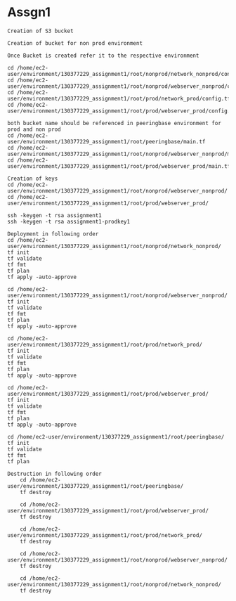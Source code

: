 # Assgn1

	Creation of S3 bucket
	
	Creation of bucket for non prod environment

	Once Bucket is created refer it to the respective environment
	
	cd /home/ec2-user/environment/130377229_assignment1/root/nonprod/network_nonprod/config.tf
	cd /home/ec2-user/environment/130377229_assignment1/root/nonprod/webserver_nonprod/config.tf
	cd /home/ec2-user/environment/130377229_assignment1/root/prod/network_prod/config.tf
	cd /home/ec2-user/environment/130377229_assignment1/root/prod/webserver_prod/config.tf
	
	both bucket name should be referenced in peeringbase environment for prod and non prod
	cd /home/ec2-user/environment/130377229_assignment1/root/peeringbase/main.tf
	cd /home/ec2-user/environment/130377229_assignment1/root/nonprod/webserver_nonprod/main.tf
	cd /home/ec2-user/environment/130377229_assignment1/root/prod/webserver_prod/main.tf
	
	Creation of keys
	cd /home/ec2-user/environment/130377229_assignment1/root/nonprod/webserver_nonprod/
	cd /home/ec2-user/environment/130377229_assignment1/root/prod/webserver_prod/
	
	ssh -keygen -t rsa assignment1
	ssh -keygen -t rsa assignment1-prodkey1
	
	Deployment in following order
	cd /home/ec2-user/environment/130377229_assignment1/root/nonprod/network_nonprod/
	tf init 
	tf validate
	tf fmt
	tf plan
	tf apply -auto-approve
	
	cd /home/ec2-user/environment/130377229_assignment1/root/nonprod/webserver_nonprod/
	tf init 
	tf validate
	tf fmt
	tf plan
	tf apply -auto-approve
	
	cd /home/ec2-user/environment/130377229_assignment1/root/prod/network_prod/
	tf init 
	tf validate
	tf fmt
	tf plan
	tf apply -auto-approve
	
	cd /home/ec2-user/environment/130377229_assignment1/root/prod/webserver_prod/
	tf init 
	tf validate
	tf fmt
	tf plan
	tf apply -auto-approve
	
	cd /home/ec2-user/environment/130377229_assignment1/root/peeringbase/
	tf init 
	tf validate
	tf fmt
	tf plan
	
	Destruction in following order
		cd /home/ec2-user/environment/130377229_assignment1/root/peeringbase/
		tf destroy
		
		cd /home/ec2-user/environment/130377229_assignment1/root/prod/webserver_prod/
		tf destroy
		
		cd /home/ec2-user/environment/130377229_assignment1/root/prod/network_prod/
		tf destroy
		
		cd /home/ec2-user/environment/130377229_assignment1/root/nonprod/webserver_nonprod/
		tf destroy
		
		cd /home/ec2-user/environment/130377229_assignment1/root/nonprod/network_nonprod/
		tf destroy
		
	
	
